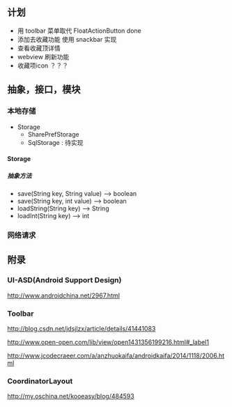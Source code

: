 ## 计划
+ 用 toolbar 菜单取代 FloatActionButton done
+ 添加去收藏功能  使用 snackbar 实现
+ 查看收藏顶详情
+ webview 刷新功能
+ 收藏项icon ？？？





## 抽象，接口，模块
### 本地存储
+ Storage
    + SharePrefStorage
    + SqlStorage : 待实现


#### Storage
##### 抽象方法
+ save(String key, String value) --> boolean
+ save(String key, int value) --> boolean
+ loadString(String key) --> String
+ loadInt(String key) --> int



### 网络请求




## 附录

### UI-ASD(Android Support Design)
http://www.androidchina.net/2967.html


### Toolbar
http://blog.csdn.net/jdsjlzx/article/details/41441083

http://www.open-open.com/lib/view/open1431356199216.html#_label1

http://www.jcodecraeer.com/a/anzhuokaifa/androidkaifa/2014/1118/2006.html

### CoordinatorLayout
http://my.oschina.net/kooeasy/blog/484593